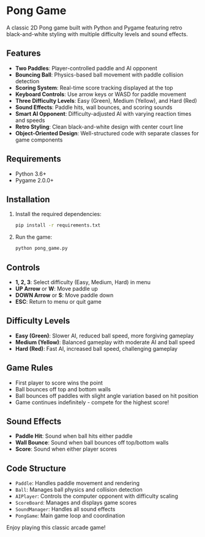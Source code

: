 # Pong Game

A classic 2D Pong game built with Python and Pygame featuring retro black-and-white styling with multiple difficulty levels and sound effects.

## Features

- **Two Paddles**: Player-controlled paddle and AI opponent
- **Bouncing Ball**: Physics-based ball movement with paddle collision detection
- **Scoring System**: Real-time score tracking displayed at the top
- **Keyboard Controls**: Use arrow keys or WASD for paddle movement
- **Three Difficulty Levels**: Easy (Green), Medium (Yellow), and Hard (Red)
- **Sound Effects**: Paddle hits, wall bounces, and scoring sounds
- **Smart AI Opponent**: Difficulty-adjusted AI with varying reaction times and speeds
- **Retro Styling**: Clean black-and-white design with center court line
- **Object-Oriented Design**: Well-structured code with separate classes for game components

## Requirements

- Python 3.6+
- Pygame 2.0.0+

## Installation

1. Install the required dependencies:
   ```bash
   pip install -r requirements.txt
   ```

2. Run the game:
   ```bash
   python pong_game.py
   ```

## Controls

- **1, 2, 3**: Select difficulty (Easy, Medium, Hard) in menu
- **UP Arrow** or **W**: Move paddle up
- **DOWN Arrow** or **S**: Move paddle down
- **ESC**: Return to menu or quit game

## Difficulty Levels

- **Easy (Green)**: Slower AI, reduced ball speed, more forgiving gameplay
- **Medium (Yellow)**: Balanced gameplay with moderate AI and ball speed
- **Hard (Red)**: Fast AI, increased ball speed, challenging gameplay

## Game Rules

- First player to score wins the point
- Ball bounces off top and bottom walls
- Ball bounces off paddles with slight angle variation based on hit position
- Game continues indefinitely - compete for the highest score!

## Sound Effects

- **Paddle Hit**: Sound when ball hits either paddle
- **Wall Bounce**: Sound when ball bounces off top/bottom walls
- **Score**: Sound when either player scores

## Code Structure

- `Paddle`: Handles paddle movement and rendering
- `Ball`: Manages ball physics and collision detection
- `AIPlayer`: Controls the computer opponent with difficulty scaling
- `ScoreBoard`: Manages and displays game scores
- `SoundManager`: Handles all sound effects
- `PongGame`: Main game loop and coordination

Enjoy playing this classic arcade game!
